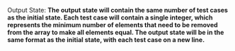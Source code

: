 Output State: **The output state will contain the same number of test cases as the initial state. Each test case will contain a single integer, which represents the minimum number of elements that need to be removed from the array to make all elements equal. The output state will be in the same format as the initial state, with each test case on a new line.**